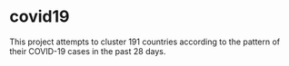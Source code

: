 # covid19

This project attempts to cluster 191 countries according to the pattern of their COVID-19 cases in the past 28 days.
